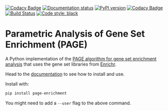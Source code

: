 
[![Codacy Badge](https://api.codacy.com/project/badge/Grade/e68ca98c5fc04dc28df42c04a8004489)](https://app.codacy.com/manual/afrendeiro/page-enrichment?utm_source=github.com&utm_medium=referral&utm_content=afrendeiro/page-enrichment&utm_campaign=Badge_Grade_Dashboard)
[![Documentation status](https://readthedocs.org/projects/page-enrichment/badge/?version=latest)](http://page-enrichment.readthedocs.io/en/latest/?badge=latest)
[![PyPI version](https://badge.fury.io/py/page.svg)](https://badge.fury.io/py/page)
[![Codacy Badge](https://api.codacy.com/project/badge/Grade/30fcafc027e64b21bf9ddfe8d7f0ff3a)](https://app.codacy.com/app/afrendeiro/toolkit?utm_source=github.com&utm_medium=referral&utm_content=afrendeiro/toolkit&utm_campaign=Badge_Grade_Dashboard)
[![Build Status](https://travis-ci.org/afrendeiro/toolkit.svg?branch=master)](https://travis-ci.org/afrendeiro/toolkit)
[![Code style: black](https://img.shields.io/badge/code%20style-black-000000.svg)](https://github.com/ambv/black)


# Parametric Analysis of Gene Set Enrichment (PAGE)

A Python implementation of the [PAGE algorithm for gene set enrichment analysis](https://doi.org/10.1186/1471-2105-6-144) that uses the gene set libraries from [Enrichr](https://amp.pharm.mssm.edu/Enrichr/).

Head to the [documentation](http://page-enrichment.readthedocs.io/) to see how to install and use.

Install with:

```bash
pip install page-enrichment
```

You might need to add a ``--user`` flag to the above command.
